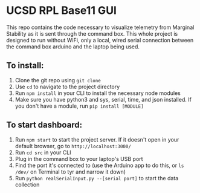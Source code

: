 # UCSD RPL Base11 GUI

This repo contains the code necessary to visualize telemetry from Marginal Stability as it is sent through the command box.
This whole project is designed to run without WiFi, only a local, wired serial connection between the command box
arduino and the laptop being used.

## To install:
1. Clone the git repo using `git clone`
2. Use `cd` to navigate to the project directory
3. Run `npm install` in your CLI to install the necessary node modules
4. Make sure you have python3 and sys, serial, time, and json installed. If you don't have a module, run `pip install [MODULE]`

## To start dashboard:
1. Run `npm start` to start the project server. If it doesn't open in your default browser, go to `http://localhost:3000/`
2. Run `cd src` in your CLI
3. Plug in the command box to your laptop's USB port
4. Find the port it's connected to (use the Arduino app to do this, or `ls /dev/` on Terminal to tyr and narrow it down)
5. Run `python realSerialInput.py --[serial port]` to start the data collection
